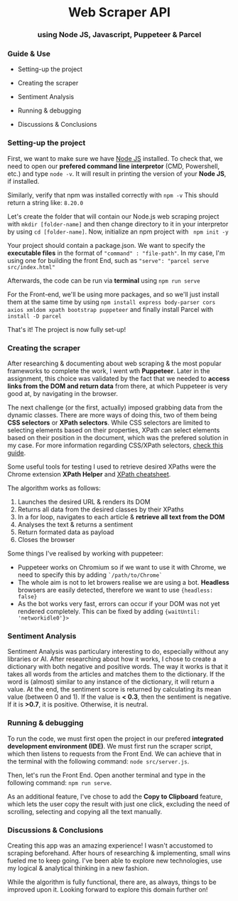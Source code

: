 <h1 align="center">Web Scraper API</h1>
<h3 align="center">using Node JS, Javascript, Puppeteer & Parcel</h3>

<h3 align="left"> Guide & Use</h3>
  
-  Setting-up the project
  
-  Creating the scraper

-  Sentiment Analysis

-  Running & debugging
  
-  Discussions & Conclusions

<h3 align="left">Setting-up the project</h3>
<p align="left">
First, we want to make sure we have <a href="https://nodejs.org/ro">Node JS</a> installed. To check that, we need to open our <b>prefered command line interpretor</b> (CMD, Powershell, etc.) and type <code>node -v</code>. It will result in printing the version of your <b>Node JS</b>, if installed. 
</p>
<p align="left">
Similarly, verify that npm was installed correctly with <code>npm -v</code> This should return a string like: <code>8.20.0</code>
</p>
<p>Let's create the folder that will contain our Node.js web scraping project with <code>mkdir [folder-name]</code> and then change directory to it in your
interpretor by using <code>cd [folder-name]</code>. Now, initialize an npm project with <code> npm init -y</code></p>
<p>Your project should contain a package.json. We want to specify the <b>executable files</b> in the format of <code>"command" : "file-path"</code>. In my case,
I'm using one for building the front End, such as
  <code>"serve": "parcel serve src/index.html"</code>
</p>
<p>Afterwards, the code can be run via <b>terminal</b> using <code>npm run serve</code></p>
<p>For the Front-end, we'll be using more packages, and so we'll just install them at the same time by using <code>npm install express body-parser cors axios xmldom xpath bootstrap puppeteer</code> and finally install <bold>Parcel</bold> with <code>install -D parcel</code></p>
That's it! The project is now fully set-up!

<h3 align="left">Creating the scraper</h3>
<p>After researching & documenting about web scraping & the most popular frameworks to complete the work, I went wth <b>Puppeteer</b>. Later in the assignment, this choice was validated by the fact that we needed to <b>access links from the DOM and return data</b> from there, at which Puppeteer is very good at, by navigating in the browser.
</p>
<p>The next challenge (or the first, actually) imposed grabbing data from the dynamic classes. There are more ways of doing this, two of them being <b>CSS selectors</b> or <b>XPath selectors</b>. While CSS selectors are limited to selecting elements based on their properties, XPath can select elements based on their position in the document, which was the prefered solution in my case. For more information regarding CSS/XPath selectors, <a href="https://www.webscrapingapi.com/xpath-vs-css"> check this guide</a>.
</p>
<p>
  Some useful tools for testing I used to retrieve desired XPaths were the Chrome extension <b>XPath Helper</b> and <a href="https://devhints.io/xpath">XPath cheatsheet</a>.                                                                                                            
</p>
<p>The algorithm works as follows: </p>
<ol>
  <li>Launches the desired URL & renders its DOM</li>
  <li>Returns all data from the desired classes by their XPaths</li>
  <li>In a for loop, navigates to each article & <b>retrieve all text from the DOM</b></li>
  <li>Analyses the text & returns a sentiment</li>
  <li>Return formated data as payload</li>
  <li>Closes the browser</li>
</ol>
<p>Some things I've realised by working with puppeteer: 
<ul>
  <li>Puppeteer works on Chromium so if we want to use it with Chrome, we need to specify this by adding <code>`/path/to/Chrome`</code></li>
  <li>The whole aim is not to let browers realise we are using a bot. <b>Headless</b> browsers are easily detected, therefore we want to use <code>{headless: false}</code></li>
  <li>As the bot works very fast, errors can occur if your DOM was not yet rendered completely. This can be fixed by adding <code>{waitUntil: 'networkidle0'}></code></li>
</ul>
</p>

<h3 align="left">Sentiment Analysis</h3>
Sentiment Analysis was particulary interesting to do, especially without any libraries or AI. After researching about how it works, I chose to create a dictionary with both negative and positive words. The way it works is that it takes all words from the articles and matches them to the dictionary. If the word is (almost) similar to any instance of the dictionary, it will return a value. At the end, the sentiment score is returned by calculating its mean value (between 0 and 1). If the value is <b>< 0.3</b>, then the sentiment is negative. If it is <b>>0.7</b>, it is positive. Otherwise, it is neutral.
  
<h3 align="left">Running & debugging</h3>
<p>To run the code, we must first open the project in our prefered <b>integrated development environment (IDE)</b>. We must first run the scraper script, which then listens to requests from the Front End. We can achieve that in the terminal with the following command: <code>node src/server.js</code>.</p>
<p>Then, let's run the Front End. Open another terminal and type in the following command: <code>npm run serve</code>.</p>

<p>
  As an additional feature, I've chose to add the <b>Copy to Clipboard</b> feature, which lets the user copy the result with just one click, excluding the need of scrolling, selecting and copying all the text manually. 
</p>
<h3 align="left">Discussions & Conclusions</h3>
<p>Creating this app was an amazing experience! I wasn't accustomed to scraping beforehand. After hours of researching & implementing, small wins fueled me to keep going. I've been able to explore new technologies, use my logical & analytical thinking in a new fashion.</p>
<p>While the algorithm is fully functional, there are, as always, things to be improved upon it. Looking forward to explore this domain further on! </p>

